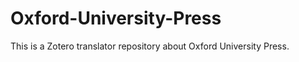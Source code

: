 Oxford-University-Press
=======================

This is a Zotero translator repository about Oxford University Press.
